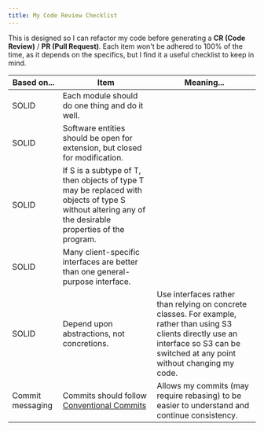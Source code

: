 ```yaml
---
title: My Code Review Checklist
---
```


This is designed so I can refactor my code before generating a **CR (Code Review)** / **PR (Pull Request)**. Each item won't be adhered to 100% of the time, as it depends on the specifics, but I find it a useful checklist to keep in mind.

| Based on...      | Item                                                                                                                                                   | Meaning...                                                                                                                                                                               |
| ---------------- | ------------------------------------------------------------------------------------------------------------------------------------------------------ | ---------------------------------------------------------------------------------------------------------------------------------------------------------------------------------------- |
| SOLID            | Each module should do one thing and do it well.                                                                                                        |                                                                                                                                                                                          |
| SOLID            | Software entities should be open for extension, but closed for modification.                                                                           |                                                                                                                                                                                          |
| SOLID            | If S is a subtype of T, then objects of type T may be replaced with objects of type S without altering any of the desirable properties of the program. |                                                                                                                                                                                          |
| SOLID            | Many client-specific interfaces are better than one general-purpose interface.                                                                         |                                                                                                                                                                                          |
| SOLID            | Depend upon abstractions, not concretions.                                                                                                             | Use interfaces rather than relying on concrete classes. For example, rather than using S3 clients directly use an interface so S3 can be switched at any point without changing my code. |
| Commit messaging | Commits should follow [Conventional Commits](https://www.conventionalcommits.org/en/v1.0.0/)                                                           | Allows my commits (may require rebasing) to be easier to understand and continue consistency.                                                                                            |
